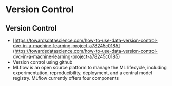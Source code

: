# Version Control

## Version Control

* [https://towardsdatascience.com/how-to-use-data-version-control-dvc-in-a-machine-learning-project-a78245c0185](https://towardsdatascience.com/how-to-use-data-version-control-dvc-in-a-machine-learning-project-a78245c0185)
* Version control using github
* MLflow is an open source platform to manage the ML lifecycle, including experimentation, reproducibility, deployment, and a central model registry. MLflow currently offers four components


